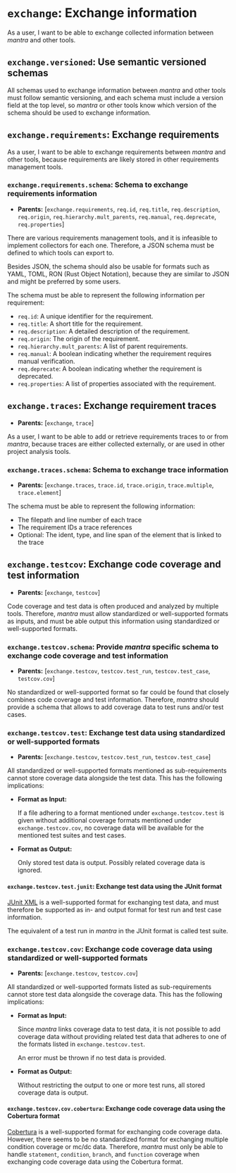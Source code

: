# `exchange`: Exchange information

As a user, I want to be able to exchange collected information between *mantra* and other tools.

## `exchange.versioned`: Use semantic versioned schemas

All schemas used to exchange information between *mantra* and other tools must follow semantic versioning,
and each schema must include a version field at the top level, so *mantra* or other tools know which version of the schema should be used to exchange information.

## `exchange.requirements`: Exchange requirements

As a user, I want to be able to exchange requirements between *mantra* and other tools,
because requirements are likely stored in other requirements management tools.

### `exchange.requirements.schema`: Schema to exchange requirements information

- **Parents:** [`exchange.requirements`, `req.id`, `req.title`, `req.description`, `req.origin`, `req.hierarchy.mult_parents`, `req.manual`, `req.deprecate`, `req.properties`]

There are various requirements management tools, and it is infeasible to implement collectors for each one.
Therefore, a JSON schema must be defined to which tools can export to.

Besides JSON, the schema should also be usable for formats such as YAML, TOML, RON (Rust Object Notation),
because they are similar to JSON and might be preferred by some users.

The schema must be able to represent the following information per requirement:

- `req.id`: A unique identifier for the requirement.
- `req.title`: A short title for the requirement.
- `req.description`: A detailed description of the requirement.
- `req.origin`: The origin of the requirement.
- `req.hierarchy.mult_parents`: A list of parent requirements.
- `req.manual`: A boolean indicating whether the requirement requires manual verification.
- `req.deprecate`: A boolean indicating whether the requirement is deprecated.
- `req.properties`: A list of properties associated with the requirement.

## `exchange.traces`: Exchange requirement traces

- **Parents:** [`exchange`, `trace`]

As a user, I want to be able to add or retrieve requirements traces to or from *mantra*,
because traces are either collected externally, or are used in other project analysis tools.

### `exchange.traces.schema`: Schema to exchange trace information

- **Parents:** [`exchange.traces`, `trace.id`, `trace.origin`, `trace.multiple`, `trace.element`]

The schema must be able to represent the following information:

- The filepath and line number of each trace
- The requirement IDs a trace references
- Optional: The ident, type, and line span of the element that is linked to the trace

## `exchange.testcov`: Exchange code coverage and test information

- **Parents:** [`exchange`, `testcov`]

Code coverage and test data is often produced and analyzed by multiple tools.
Therefore, *mantra* must allow standardized or well-supported formats as inputs,
and must be able output this information using standardized or well-supported formats.

### `exchange.testcov.schema`: Provide *mantra* specific schema to exchange code coverage and test information

- **Parents:** [`exchange.testcov`, `testcov.test_run`, `testcov.test_case`, `testcov.cov`]

No standardized or well-supported format so far could be found that closely combines code coverage and test information.
Therefore, *mantra* should provide a schema that allows to add coverage data to test runs and/or test cases.

### `exchange.testcov.test`: Exchange test data using standardized or well-supported formats

- **Parents:** [`exchange.testcov`, `testcov.test_run`, `testcov.test_case`]

All standardized or well-supported formats mentioned as sub-requirements
cannot store coverage data alongside the test data.
This has the following implications:

- **Format as Input:**

  If a file adhering to a format mentioned under `exchange.testcov.test` is given
  without additional coverage formats mentioned under `exchange.testcov.cov`,
  no coverage data will be available for the mentioned test suites and test cases.

- **Format as Output:**

  Only stored test data is output.
  Possibly related coverage data is ignored.

#### `exchange.testcov.test.junit`: Exchange test data using the JUnit format

[JUnit XML](https://llg.cubic.org/docs/junit/) is a well-supported format for exchanging test data,
and must therefore be supported as in- and output format for test run and test case information.

The equivalent of a test run in *mantra* in the JUnit format is called test suite.

### `exchange.testcov.cov`: Exchange code coverage data using standardized or well-supported formats

- **Parents:** [`exchange.testcov`, `testcov.cov`]

All standardized or well-supported formats listed as sub-requirements
cannot store test data alongside the coverage data.
This has the following implications:

- **Format as Input:**

  Since *mantra* links coverage data to test data, it is not possible to add coverage data
  without providing related test data that adheres to one of the formats listed in `exchange.testcov.test`.

  An error must be thrown if no test data is provided.

- **Format as Output:**

  Without restricting the output to one or more test runs,
  all stored coverage data is output.

#### `exchange.testcov.cov.cobertura`: Exchange code coverage data using the Cobertura format

[Cobertura](https://github.com/gcovr/gcovr/blob/main/tests/cobertura.coverage-04.dtd)
is a well-supported format for exchanging code coverage data.
However, there seems to be no standardized format for exchanging multiple condition coverage or mc/dc data.
Therefore, *mantra* must only be able to handle `statement`, `condition`, `branch`, and `function` coverage
when exchanging code coverage data using the Cobertura format.
